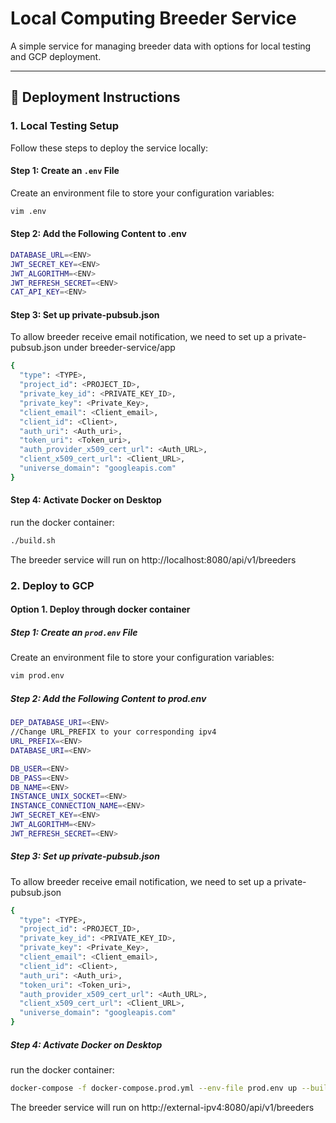 # Local Computing Breeder Service

A simple service for managing breeder data with options for local testing and GCP deployment.

---

## 🚀 Deployment Instructions

### 1. Local Testing Setup

Follow these steps to deploy the service locally:

#### Step 1: Create an `.env` File

Create an environment file to store your configuration variables:

```bash
vim .env
```

#### Step 2: Add the Following Content to .env

```bash
DATABASE_URL=<ENV>
JWT_SECRET_KEY=<ENV>
JWT_ALGORITHM=<ENV>
JWT_REFRESH_SECRET=<ENV>
CAT_API_KEY=<ENV>
```

#### Step 3: Set up private-pubsub.json
To allow breeder receive email notification, we need to set up a private-pubsub.json under breeder-service/app
```bash
{
  "type": <TYPE>,
  "project_id": <PROJECT_ID>,
  "private_key_id": <PRIVATE_KEY_ID>,
  "private_key": <Private_Key>,
  "client_email": <Client_email>,
  "client_id": <Client>,
  "auth_uri": <Auth_uri>,
  "token_uri": <Token_uri>,
  "auth_provider_x509_cert_url": <Auth_URL>,
  "client_x509_cert_url": <Client_URL>,
  "universe_domain": "googleapis.com"
}
```

#### Step 4: Activate Docker on Desktop

run the docker container:

```bash
./build.sh
```

The breeder service will run on http://localhost:8080/api/v1/breeders

### 2. Deploy to GCP

#### Option 1. Deploy through docker container

##### Step 1: Create an `prod.env` File

Create an environment file to store your configuration variables:

```bash
vim prod.env
```

##### Step 2: Add the Following Content to prod.env

```bash
DEP_DATABASE_URI=<ENV>
//Change URL_PREFIX to your corresponding ipv4
URL_PREFIX=<ENV>
DATABASE_URI=<ENV>

DB_USER=<ENV>
DB_PASS=<ENV>
DB_NAME=<ENV>
INSTANCE_UNIX_SOCKET=<ENV>
INSTANCE_CONNECTION_NAME=<ENV>
JWT_SECRET_KEY=<ENV>
JWT_ALGORITHM=<ENV>
JWT_REFRESH_SECRET=<ENV>

```

##### Step 3: Set up private-pubsub.json
To allow breeder receive email notification, we need to set up a private-pubsub.json
```bash
{
  "type": <TYPE>,
  "project_id": <PROJECT_ID>,
  "private_key_id": <PRIVATE_KEY_ID>,
  "private_key": <Private_Key>,
  "client_email": <Client_email>,
  "client_id": <Client>,
  "auth_uri": <Auth_uri>,
  "token_uri": <Token_uri>,
  "auth_provider_x509_cert_url": <Auth_URL>,
  "client_x509_cert_url": <Client_URL>,
  "universe_domain": "googleapis.com"
}
```

##### Step 4: Activate Docker on Desktop

run the docker container:

```bash
docker-compose -f docker-compose.prod.yml --env-file prod.env up --build -d
```

The breeder service will run on http://external-ipv4:8080/api/v1/breeders

